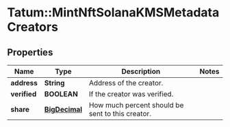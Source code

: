 # Tatum::MintNftSolanaKMSMetadataCreators

## Properties
Name | Type | Description | Notes
------------ | ------------- | ------------- | -------------
**address** | **String** | Address of the creator. | 
**verified** | **BOOLEAN** | If the creator was verified. | 
**share** | [**BigDecimal**](BigDecimal.md) | How much percent should be sent to this creator. | 

